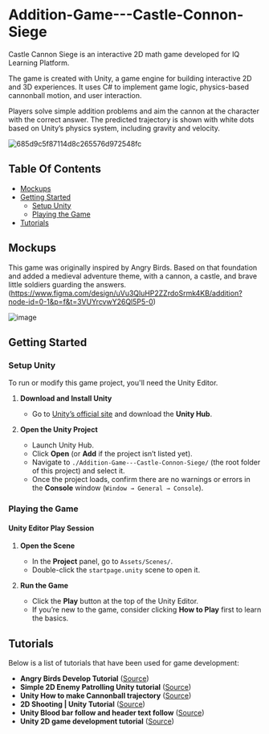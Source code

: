 # Addition-Game---Castle-Connon-Siege

Castle Cannon Siege is an interactive 2D math game developed for IQ Learning Platform.

The game is created with Unity, a game engine for building interactive 2D and 3D experiences. It uses C# to implement game logic, physics-based cannonball motion, and user interaction.

Players solve simple addition problems and aim the cannon at the character with the correct answer. The predicted trajectory is shown with white dots based on Unity’s physics system, including gravity and velocity.

![685d9c5f87114d8c265576d972548fc](https://github.com/user-attachments/assets/4c03668a-9699-44dd-b5a8-95e23ad17724)


## Table Of Contents

- [Mockups](#mockups)
- [Getting Started](#getting-started)
    + [Setup Unity](#setup-unity)
    + [Playing the Game](#playing-the-game)
- [Tutorials](#tutorials)



## Mockups
This game was originally inspired by Angry Birds. Based on that foundation and added a medieval adventure theme, with a cannon, a castle, and brave little soldiers guarding the answers. (https://www.figma.com/design/uVu3QluHP2ZZrdoSrmk4KB/addition?node-id=0-1&p=f&t=3VUYrcvwY26Ql5P5-0)

![image](https://github.com/user-attachments/assets/8eaf1b34-8a37-4f26-b795-ffa05940f3dc)



## Getting Started


### Setup Unity

To run or modify this game project, you'll need the Unity Editor.

1. **Download and Install Unity**  
   - Go to [Unity’s official site](https://unity.com/download) and download the **Unity Hub**.

2. **Open the Unity Project**  
   - Launch Unity Hub.
   - Click **Open** (or **Add** if the project isn’t listed yet).
   - Navigate to `./Addition-Game---Castle-Connon-Siege/` (the root folder of this project) and select it.
   - Once the project loads, confirm there are no warnings or errors in the **Console** window (`Window → General → Console`).

### Playing the Game

#### Unity Editor Play Session

1. **Open the Scene**  
   - In the **Project** panel, go to `Assets/Scenes/`.
   - Double-click the `startpage.unity` scene to open it.

2. **Run the Game**  
   - Click the **Play** button at the top of the Unity Editor.
   - If you’re new to the game, consider clicking **How to Play** first to learn the basics.
   


## Tutorials

Below is a list of tutorials that have been used for game development:

* **Angry Birds Develop Tutorial** (<a target="_blank" href="https://www.bilibili.com/video/BV13b4y1u73W/?spm_id_from=333.337.search-card.all.click&vd_source=d9a0ffe52dc41bb0bf6d7f75e04e7af1">Source</a>)
* **Simple 2D Enemy Patrolling Unity tutorial** (<a target="_blank" href="https://www.youtube.com/watch?v=RuvfOl8HhhM">Source</a>)
* **Unity How to make Cannonball trajectory** (<a target="_blank" href="https://www.youtube.com/watch?v=wagz-q1D4nA">Source</a>)
* **2D Shooting | Unity Tutorial** (<a target="_blank" href="https://www.youtube.com/watch?v=zYN1LTMdFYg">Source</a>)
* **Unity Blood bar follow and header text follow** (<a target="_blank" href="https://www.bilibili.com/video/BV1fc411x7he/?spm_id_from=333.337.search-card.all.click&vd_source=d9a0ffe52dc41bb0bf6d7f75e04e7af1">Source</a>)
* **Unity 2D game development tutorial** (<a target="_blank" href="https://www.bilibili.com/video/BV1BD4y1D7R9/?vd_source=d9a0ffe52dc41bb0bf6d7f75e04e7af1">Source</a>)

